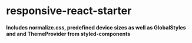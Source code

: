 # responsive-react-starter
#### Includes normalize.css, predefined device sizes as well as GlobalStyles and and ThemeProvider from styled-components
